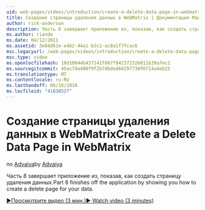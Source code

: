 ```yaml
---
uid: web-pages/videos/introduction/create-a-delete-data-page-in-webmatrix
title: Создание страницы удаления данных в WebMatrix | Документация Майкрософт
author: rick-anderson
description: Часть 8 завершает приложение из, показав, как создать страницу удаления данных.
ms.author: riande
ms.date: 04/12/2011
ms.assetid: 3e84d61e-e462-44a1-b3c2-ac8a1f7fcac6
msc.legacyurl: /web-pages/videos/introduction/create-a-delete-data-page-in-webmatrix
msc.type: video
ms.openlocfilehash: 10d10044b437141f067f942372326811b39a7ec1
ms.sourcegitcommit: 45ac74e400f9f2b7dbded66297730f6f14a4eb25
ms.translationtype: MT
ms.contentlocale: ru-RU
ms.lasthandoff: 08/16/2018
ms.locfileid: "41838527"
---
```

<a name="create-a-delete-data-page-in-webmatrix"></a><span data-ttu-id="5dbca-103">Создание страницы удаления данных в WebMatrix</span><span class="sxs-lookup"><span data-stu-id="5dbca-103">Create a Delete Data Page in WebMatrix</span></span>
====================
<span data-ttu-id="5dbca-104">по [Advaiya](https://twitter.com/Advaiyasolns)</span><span class="sxs-lookup"><span data-stu-id="5dbca-104">by [Advaiya](https://twitter.com/Advaiyasolns)</span></span>

<span data-ttu-id="5dbca-105">Часть 8 завершает приложение из, показав, как создать страницу удаления данных.</span><span class="sxs-lookup"><span data-stu-id="5dbca-105">Part 8 finishes off the application by showing you how to create a delete page for your data.</span></span>

[<span data-ttu-id="5dbca-106">&#9654;Просмотрите видео (3 мин.)</span><span class="sxs-lookup"><span data-stu-id="5dbca-106">&#9654; Watch video (3 minutes)</span></span>](https://channel9.msdn.com/Blogs/ASP-NET-Site-Videos/create-a-delete-data-page-in-webmatrix)

